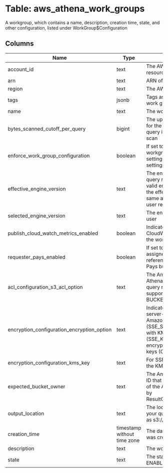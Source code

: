 
# Table: aws_athena_work_groups
A workgroup, which contains a name, description, creation time, state, and other configuration, listed under WorkGroup$Configuration
## Columns
| Name        | Type           | Description  |
| ------------- | ------------- | -----  |
|account_id|text|The AWS Account ID of the resource.|
|arn|text|ARN of the resource.|
|region|text|The AWS Region of the resource.|
|tags|jsonb|Tags associated with the Athena work group.|
|name|text|The workgroup name|
|bytes_scanned_cutoff_per_query|bigint|The upper data usage limit (cutoff) for the amount of bytes a single query in a workgroup is allowed to scan|
|enforce_work_group_configuration|boolean|If set to "true", the settings for the workgroup override client-side settings If set to "false", client-side settings are used|
|effective_engine_version|text|The engine version on which the query runs If the user requests a valid engine version other than Auto, the effective engine version is the same as the engine version that the user requested|
|selected_engine_version|text|The engine version requested by the user|
|publish_cloud_watch_metrics_enabled|boolean|Indicates that the Amazon CloudWatch metrics are enabled for the workgroup|
|requester_pays_enabled|boolean|If set to true, allows members assigned to a workgroup to reference Amazon S3 Requester Pays buckets in queries|
|acl_configuration_s3_acl_option|text|The Amazon S3 canned ACL that Athena should specify when storing query results Currently the only supported canned ACL is BUCKET_OWNER_FULL_CONTROL|
|encryption_configuration_encryption_option|text|Indicates whether Amazon S3 server-side encryption with Amazon S3-managed keys (SSE_S3), server-side encryption with KMS-managed keys (SSE_KMS), or client-side encryption with KMS-managed keys (CSE_KMS) is used|
|encryption_configuration_kms_key|text|For SSE_KMS and CSE_KMS, this is the KMS key ARN or ID|
|expected_bucket_owner|text|The Amazon Web Services account ID that you expect to be the owner of the Amazon S3 bucket specified by ResultConfiguration$OutputLocation|
|output_location|text|The location in Amazon S3 where your query results are stored, such as s3://path/to/query/bucket/|
|creation_time|timestamp without time zone|The date and time the workgroup was created|
|description|text|The workgroup description|
|state|text|The state of the workgroup: ENABLED or DISABLED|
